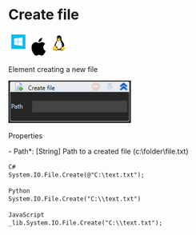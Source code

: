 # Create file

![](<../../../.gitbook/assets/image (104).png>)

Element creating a new file

![](<../../../.gitbook/assets/1 (74).png>)

Properties

&#x20;\- Path\*: \[String] Path to a created file (c:\folder\file.txt)

```
C#
System.IO.File.Create(@"C:\text.txt");

Python
System.IO.File.Create("C:\\text.txt")

JavaScript
_lib.System.IO.File.Create("C:\\text.txt");
```
